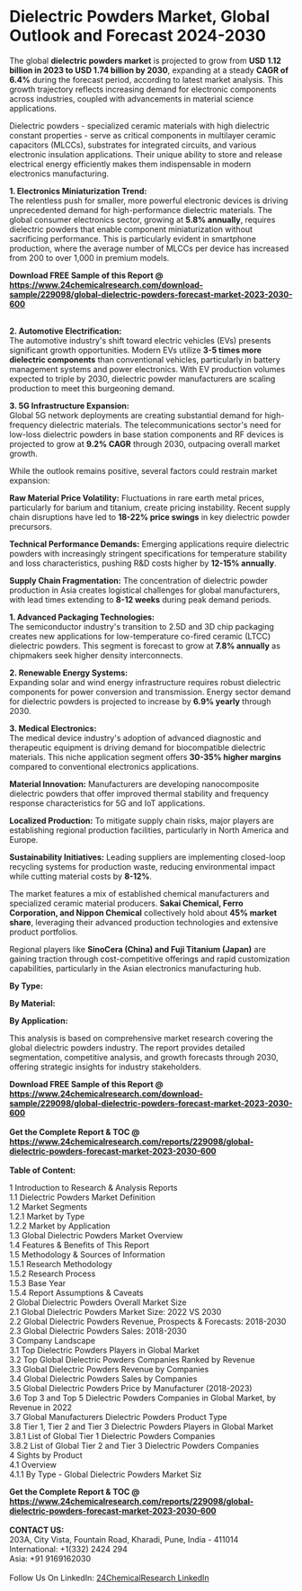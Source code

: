 <h1>Dielectric Powders Market, Global Outlook and Forecast 2024-2030</h1><p>The global <strong>dielectric powders market</strong> is projected to grow from <strong>USD 1.12 billion in 2023 to USD 1.74 billion by 2030</strong>, expanding at a steady <strong>CAGR of 6.4%</strong> during the forecast period, according to latest market analysis. This growth trajectory reflects increasing demand for electronic components across industries, coupled with advancements in material science applications.</p><p>Dielectric powders - specialized ceramic materials with high dielectric constant properties - serve as critical components in multilayer ceramic capacitors (MLCCs), substrates for integrated circuits, and various electronic insulation applications. Their unique ability to store and release electrical energy efficiently makes them indispensable in modern electronics manufacturing.</p><p><strong>1. Electronics Miniaturization Trend:</strong><br>
The relentless push for smaller, more powerful electronic devices is driving unprecedented demand for high-performance dielectric materials. The global consumer electronics sector, growing at <strong>5.8% annually</strong>, requires dielectric powders that enable component miniaturization without sacrificing performance. This is particularly evident in smartphone production, where the average number of MLCCs per device has increased from 200 to over 1,000 in premium models.</p><div><b>Download FREE Sample of this Report @ 
            <a href="https://www.24chemicalresearch.com/download-sample/229098/global-dielectric-powders-forecast-market-2023-2030-600">
            https://www.24chemicalresearch.com/download-sample/229098/global-dielectric-powders-forecast-market-2023-2030-600</a></b></div><br><p><strong>2. Automotive Electrification:</strong><br>
The automotive industry's shift toward electric vehicles (EVs) presents significant growth opportunities. Modern EVs utilize <strong>3-5 times more dielectric components</strong> than conventional vehicles, particularly in battery management systems and power electronics. With EV production volumes expected to triple by 2030, dielectric powder manufacturers are scaling production to meet this burgeoning demand.</p><p><strong>3. 5G Infrastructure Expansion:</strong><br>
Global 5G network deployments are creating substantial demand for high-frequency dielectric materials. The telecommunications sector's need for low-loss dielectric powders in base station components and RF devices is projected to grow at <strong>9.2% CAGR</strong> through 2030, outpacing overall market growth.</p><p>While the outlook remains positive, several factors could restrain market expansion:</p><p><strong>Raw Material Price Volatility:</strong> Fluctuations in rare earth metal prices, particularly for barium and titanium, create pricing instability. Recent supply chain disruptions have led to <strong>18-22% price swings</strong> in key dielectric powder precursors.</p><p><strong>Technical Performance Demands:</strong> Emerging applications require dielectric powders with increasingly stringent specifications for temperature stability and loss characteristics, pushing R&amp;D costs higher by <strong>12-15% annually</strong>.</p><p><strong>Supply Chain Fragmentation:</strong> The concentration of dielectric powder production in Asia creates logistical challenges for global manufacturers, with lead times extending to <strong>8-12 weeks</strong> during peak demand periods.</p><p><strong>1. Advanced Packaging Technologies:</strong><br>
The semiconductor industry's transition to 2.5D and 3D chip packaging creates new applications for low-temperature co-fired ceramic (LTCC) dielectric powders. This segment is forecast to grow at <strong>7.8% annually</strong> as chipmakers seek higher density interconnects.</p><p><strong>2. Renewable Energy Systems:</strong><br>
Expanding solar and wind energy infrastructure requires robust dielectric components for power conversion and transmission. Energy sector demand for dielectric powders is projected to increase by <strong>6.9% yearly</strong> through 2030.</p><p><strong>3. Medical Electronics:</strong><br>
The medical device industry's adoption of advanced diagnostic and therapeutic equipment is driving demand for biocompatible dielectric materials. This niche application segment offers <strong>30-35% higher margins</strong> compared to conventional electronics applications.</p><p><strong>Material Innovation:</strong> Manufacturers are developing nanocomposite dielectric powders that offer improved thermal stability and frequency response characteristics for 5G and IoT applications.</p><p><strong>Localized Production:</strong> To mitigate supply chain risks, major players are establishing regional production facilities, particularly in North America and Europe.</p><p><strong>Sustainability Initiatives:</strong> Leading suppliers are implementing closed-loop recycling systems for production waste, reducing environmental impact while cutting material costs by <strong>8-12%</strong>.</p><p>The market features a mix of established chemical manufacturers and specialized ceramic material producers. <strong>Sakai Chemical, Ferro Corporation, and Nippon Chemical</strong> collectively hold about <strong>45% market share</strong>, leveraging their advanced production technologies and extensive product portfolios. </p><p>Regional players like <strong>SinoCera (China) and Fuji Titanium (Japan)</strong> are gaining traction through cost-competitive offerings and rapid customization capabilities, particularly in the Asian electronics manufacturing hub.</p><p><strong>By Type:</strong></p><p><strong>By Material:</strong></p><p><strong>By Application:</strong></p><p>This analysis is based on comprehensive market research covering the global dielectric powders industry. The report provides detailed segmentation, competitive analysis, and growth forecasts through 2030, offering strategic insights for industry stakeholders.</p><div><b>Download FREE Sample of this Report @ 
            <a href="https://www.24chemicalresearch.com/download-sample/229098/global-dielectric-powders-forecast-market-2023-2030-600">
            https://www.24chemicalresearch.com/download-sample/229098/global-dielectric-powders-forecast-market-2023-2030-600</a></b></div><br><div><b>Get the Complete Report & TOC @ 
            <a href="https://www.24chemicalresearch.com/reports/229098/global-dielectric-powders-forecast-market-2023-2030-600">
            https://www.24chemicalresearch.com/reports/229098/global-dielectric-powders-forecast-market-2023-2030-600</a></b></div><br>
            <b>Table of Content:</b><p>1 Introduction to Research & Analysis Reports<br />
    1.1 Dielectric Powders Market Definition<br />
    1.2 Market Segments<br />
        1.2.1 Market by Type<br />
        1.2.2 Market by Application<br />
    1.3 Global Dielectric Powders Market Overview<br />
    1.4 Features & Benefits of This Report<br />
    1.5 Methodology & Sources of Information<br />
        1.5.1 Research Methodology<br />
        1.5.2 Research Process<br />
        1.5.3 Base Year<br />
        1.5.4 Report Assumptions & Caveats<br />
2 Global Dielectric Powders Overall Market Size<br />
    2.1 Global Dielectric Powders Market Size: 2022 VS 2030<br />
    2.2 Global Dielectric Powders Revenue, Prospects & Forecasts: 2018-2030<br />
    2.3 Global Dielectric Powders Sales: 2018-2030<br />
3 Company Landscape<br />
    3.1 Top Dielectric Powders Players in Global Market<br />
    3.2 Top Global Dielectric Powders Companies Ranked by Revenue<br />
    3.3 Global Dielectric Powders Revenue by Companies<br />
    3.4 Global Dielectric Powders Sales by Companies<br />
    3.5 Global Dielectric Powders Price by Manufacturer (2018-2023)<br />
    3.6 Top 3 and Top 5 Dielectric Powders Companies in Global Market, by Revenue in 2022<br />
    3.7 Global Manufacturers Dielectric Powders Product Type<br />
    3.8 Tier 1, Tier 2 and Tier 3 Dielectric Powders Players in Global Market<br />
        3.8.1 List of Global Tier 1 Dielectric Powders Companies<br />
        3.8.2 List of Global Tier 2 and Tier 3 Dielectric Powders Companies<br />
4 Sights by Product<br />
    4.1 Overview<br />
        4.1.1 By Type - Global Dielectric Powders Market Siz</p><div><b>Get the Complete Report & TOC @ 
            <a href="https://www.24chemicalresearch.com/reports/229098/global-dielectric-powders-forecast-market-2023-2030-600">
            https://www.24chemicalresearch.com/reports/229098/global-dielectric-powders-forecast-market-2023-2030-600</a></b></div><br><b>CONTACT US:</b><br>
            203A, City Vista, Fountain Road, Kharadi, Pune, India - 411014<br>
            International: +1(332) 2424 294<br>
            Asia: +91 9169162030 <br><br>
            Follow Us On LinkedIn: <a href="https://www.linkedin.com/company/24chemicalresearch/">24ChemicalResearch LinkedIn</a>